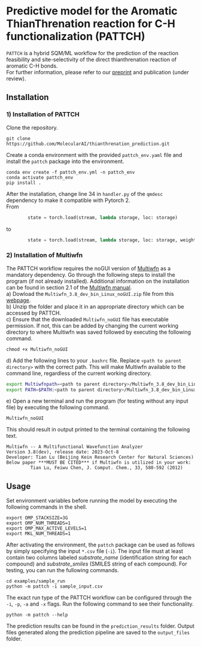 # Predictive model for the Aromatic ThianThrenation reaction for C-H functionalization (PATTCH) 
```PATTCH``` is a hybrid SQM/ML workflow for the prediction of the reaction feasibility and site-selectivity of the direct thianthrenation reaction of aromatic C-H bonds.  
For further information, please refer to our [preprint](https://chemrxiv.org/engage/chemrxiv/article-details/6823546950018ac7c5f0504d) and publication (under review).  


## Installation  
### 1) Installation of PATTCH
Clone the repository. 
```shell
git clone https://github.com/MolecularAI/thianthrenation_prediction.git
```
Create a conda environment with the provided ```pattch_env.yaml``` file and install the ```pattch``` package into the environment. 
```shell
conda env create -f pattch_env.yml -n pattch_env
conda activate pattch_env
pip install .
```
After the installation, change line 34 in ```handler.py``` of the ```qmdesc``` dependency to make it compatible with Pytorch 2.  
From 
```python
        state = torch.load(stream, lambda storage, loc: storage)
```
to 
```python
        state = torch.load(stream, lambda storage, loc: storage, weights_only=False)
```
### 2) Installation of Multiwfn
The PATTCH workflow requires the noGUI version of [Multiwfn](https://doi.org/10.1063/5.0216272) as a mandatory dependency. Go through the following steps to install the program (if not already installed). Additional information on the installation can be found in section 2.1 of the [Multiwfn manual](http://sobereva.com/multiwfn/download.html).  
a) Dowload the ```Multiwfn_3.8_dev_bin_Linux_noGUI.zip``` file from this [webpage](http://sobereva.com/multiwfn/download.html).  
b) Unzip the folder and place it in an appropriate directory which can be accessed by PATTCH.  
c) Ensure that the downloaded ```Multiwfn_noGUI``` file has executable permission. If not, this can be added by changing the current working directory to where Multiwfn was saved followed by executing the following command.
```shell
chmod +x Multiwfn_noGUI
```
d) Add the following lines to your ```.bashrc``` file. Replace ```<path to parent directory>``` with the correct path. This will make Multiwfn available to the command line, regardless of the current working directory.  
```bash
export Multiwfnpath=<path to parent directory>/Multiwfn_3.8_dev_bin_Linux_noGUI
export PATH=$PATH:<path to parent directory>/Multiwfn_3.8_dev_bin_Linux_noGUI
```
e) Open a new terminal and run the program (for testing without any input file) by executing the following command. 
```shell
Multiwfn_noGUI
```
This should result in output printed to the terminal containing the following text.  
```
Multiwfn -- A Multifunctional Wavefunction Analyzer
Version 3.8(dev), release date: 2023-Oct-8
Developer: Tian Lu (Beijing Kein Research Center for Natural Sciences)
Below paper ***MUST BE CITED*** if Multiwfn is utilized in your work:
         Tian Lu, Feiwu Chen, J. Comput. Chem., 33, 580-592 (2012)
```

## Usage 
Set environment variables before running the model by executing the following commands in the shell. 
```shell
export OMP_STACKSIZE=3G
export OMP_NUM_THREADS=1
export OMP_MAX_ACTIVE_LEVELS=1
export MKL_NUM_THREADS=1
```
After activating the environment, the ```pattch``` package can be used as follows by simply specifying the input ```*.csv``` file (```-i```). The input file must at least contain two columns labeled *substrate_name* (identification string for each compound) and *substrate_smiles* (SMILES string of each compound). For testing, you can run the fullowing commands.  
```shell
cd examples/sample_run
python -m pattch -i sample_input.csv
```
The exact run type of the PATTCH workflow can be configured through the ```-i```, ```-p```, ```-a``` and ```-x``` flags. Run the following command to see their functionality.  
```shell
python -m pattch --help
```
The prediction results can be found in the ```prediction_results``` folder. Output files generated along the prediction pipeline are saved to the ```output_files``` folder. 
